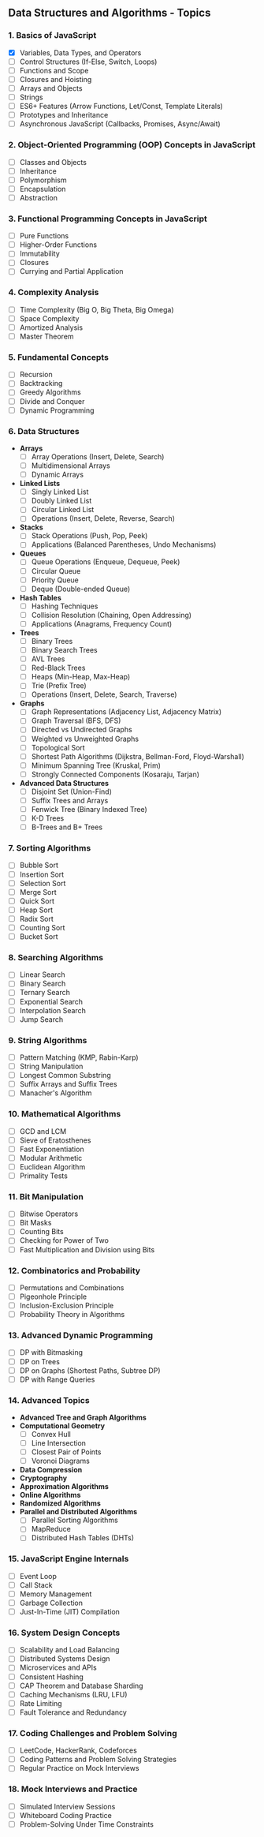 ## Data Structures and Algorithms - Topics

### 1. **Basics of JavaScript**

- [x] Variables, Data Types, and Operators
- [ ] Control Structures (If-Else, Switch, Loops)
- [ ] Functions and Scope
- [ ] Closures and Hoisting
- [ ] Arrays and Objects
- [ ] Strings
- [ ] ES6+ Features (Arrow Functions, Let/Const, Template Literals)
- [ ] Prototypes and Inheritance
- [ ] Asynchronous JavaScript (Callbacks, Promises, Async/Await)

### 2. **Object-Oriented Programming (OOP) Concepts in JavaScript**

- [ ] Classes and Objects
- [ ] Inheritance
- [ ] Polymorphism
- [ ] Encapsulation
- [ ] Abstraction

### 3. **Functional Programming Concepts in JavaScript**

- [ ] Pure Functions
- [ ] Higher-Order Functions
- [ ] Immutability
- [ ] Closures
- [ ] Currying and Partial Application

### 4. **Complexity Analysis**

- [ ] Time Complexity (Big O, Big Theta, Big Omega)
- [ ] Space Complexity
- [ ] Amortized Analysis
- [ ] Master Theorem

### 5. **Fundamental Concepts**

- [ ] Recursion
- [ ] Backtracking
- [ ] Greedy Algorithms
- [ ] Divide and Conquer
- [ ] Dynamic Programming

### 6. **Data Structures**

- **Arrays**
  - [ ] Array Operations (Insert, Delete, Search)
  - [ ] Multidimensional Arrays
  - [ ] Dynamic Arrays
- **Linked Lists**
  - [ ] Singly Linked List
  - [ ] Doubly Linked List
  - [ ] Circular Linked List
  - [ ] Operations (Insert, Delete, Reverse, Search)
- **Stacks**
  - [ ] Stack Operations (Push, Pop, Peek)
  - [ ] Applications (Balanced Parentheses, Undo Mechanisms)
- **Queues**
  - [ ] Queue Operations (Enqueue, Dequeue, Peek)
  - [ ] Circular Queue
  - [ ] Priority Queue
  - [ ] Deque (Double-ended Queue)
- **Hash Tables**
  - [ ] Hashing Techniques
  - [ ] Collision Resolution (Chaining, Open Addressing)
  - [ ] Applications (Anagrams, Frequency Count)
- **Trees**
  - [ ] Binary Trees
  - [ ] Binary Search Trees
  - [ ] AVL Trees
  - [ ] Red-Black Trees
  - [ ] Heaps (Min-Heap, Max-Heap)
  - [ ] Trie (Prefix Tree)
  - [ ] Operations (Insert, Delete, Search, Traverse)
- **Graphs**
  - [ ] Graph Representations (Adjacency List, Adjacency Matrix)
  - [ ] Graph Traversal (BFS, DFS)
  - [ ] Directed vs Undirected Graphs
  - [ ] Weighted vs Unweighted Graphs
  - [ ] Topological Sort
  - [ ] Shortest Path Algorithms (Dijkstra, Bellman-Ford, Floyd-Warshall)
  - [ ] Minimum Spanning Tree (Kruskal, Prim)
  - [ ] Strongly Connected Components (Kosaraju, Tarjan)
- **Advanced Data Structures**
  - [ ] Disjoint Set (Union-Find)
  - [ ] Suffix Trees and Arrays
  - [ ] Fenwick Tree (Binary Indexed Tree)
  - [ ] K-D Trees
  - [ ] B-Trees and B+ Trees

### 7. **Sorting Algorithms**

- [ ] Bubble Sort
- [ ] Insertion Sort
- [ ] Selection Sort
- [ ] Merge Sort
- [ ] Quick Sort
- [ ] Heap Sort
- [ ] Radix Sort
- [ ] Counting Sort
- [ ] Bucket Sort

### 8. **Searching Algorithms**

- [ ] Linear Search
- [ ] Binary Search
- [ ] Ternary Search
- [ ] Exponential Search
- [ ] Interpolation Search
- [ ] Jump Search

### 9. **String Algorithms**

- [ ] Pattern Matching (KMP, Rabin-Karp)
- [ ] String Manipulation
- [ ] Longest Common Substring
- [ ] Suffix Arrays and Suffix Trees
- [ ] Manacher's Algorithm

### 10. **Mathematical Algorithms**

- [ ] GCD and LCM
- [ ] Sieve of Eratosthenes
- [ ] Fast Exponentiation
- [ ] Modular Arithmetic
- [ ] Euclidean Algorithm
- [ ] Primality Tests

### 11. **Bit Manipulation**

- [ ] Bitwise Operators
- [ ] Bit Masks
- [ ] Counting Bits
- [ ] Checking for Power of Two
- [ ] Fast Multiplication and Division using Bits

### 12. **Combinatorics and Probability**

- [ ] Permutations and Combinations
- [ ] Pigeonhole Principle
- [ ] Inclusion-Exclusion Principle
- [ ] Probability Theory in Algorithms

### 13. **Advanced Dynamic Programming**

- [ ] DP with Bitmasking
- [ ] DP on Trees
- [ ] DP on Graphs (Shortest Paths, Subtree DP)
- [ ] DP with Range Queries

### 14. **Advanced Topics**

- **Advanced Tree and Graph Algorithms**
- **Computational Geometry**
  - [ ] Convex Hull
  - [ ] Line Intersection
  - [ ] Closest Pair of Points
  - [ ] Voronoi Diagrams
- **Data Compression**
- **Cryptography**
- **Approximation Algorithms**
- **Online Algorithms**
- **Randomized Algorithms**
- **Parallel and Distributed Algorithms**
  - [ ] Parallel Sorting Algorithms
  - [ ] MapReduce
  - [ ] Distributed Hash Tables (DHTs)

### 15. **JavaScript Engine Internals**

- [ ] Event Loop
- [ ] Call Stack
- [ ] Memory Management
- [ ] Garbage Collection
- [ ] Just-In-Time (JIT) Compilation

### 16. **System Design Concepts**

- [ ] Scalability and Load Balancing
- [ ] Distributed Systems Design
- [ ] Microservices and APIs
- [ ] Consistent Hashing
- [ ] CAP Theorem and Database Sharding
- [ ] Caching Mechanisms (LRU, LFU)
- [ ] Rate Limiting
- [ ] Fault Tolerance and Redundancy

### 17. **Coding Challenges and Problem Solving**

- [ ] LeetCode, HackerRank, Codeforces
- [ ] Coding Patterns and Problem Solving Strategies
- [ ] Regular Practice on Mock Interviews

### 18. **Mock Interviews and Practice**

- [ ] Simulated Interview Sessions
- [ ] Whiteboard Coding Practice
- [ ] Problem-Solving Under Time Constraints
